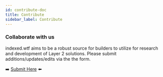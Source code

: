 ```yaml
---
id: contribute-doc
title: Contribute
sidebar_label: Contribute
---
```


### Collaborate with us

indexed.wtf aims to be a robust source for builders to utilize for research and development of Layer 2 solutions. Please submit additions/updates/edits via the the form.

➡️ [Submit Here](https://docs.google.com/forms/d/e/1FAIpQLScbMNeGoQEOrvuuvrk6xaZvdE2PzKiALAMcZ14v48ARS4fIHg/viewform) ⬅️
